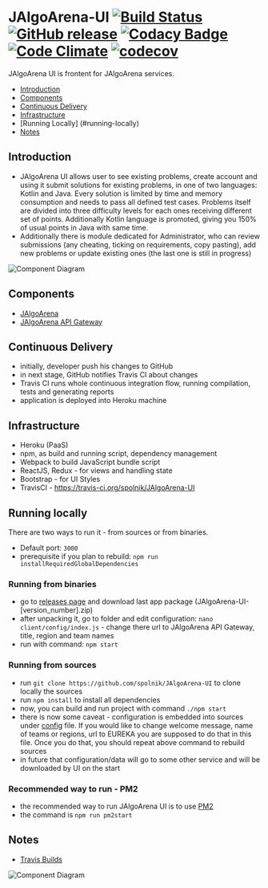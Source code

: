 # JAlgoArena-UI [![Build Status](https://travis-ci.org/klaudia-janiec/JAlgoArena-UI.svg?branch=master)](https://travis-ci.org/klaudia-janiec/JAlgoArena-UI) [![GitHub release](https://img.shields.io/github/release/klaudia-janiec/jalgoarena-ui.svg)]() [![Codacy Badge](https://api.codacy.com/project/badge/Grade/42e543b317ca4633ad593fbd6e45dc1a)](https://www.codacy.com/app/jacek-spolnik/JAlgoArena-UI?utm_source=github.com&amp;utm_medium=referral&amp;utm_content=spolnik/JAlgoArena-UI&amp;utm_campaign=Badge_Grade) [![Code Climate](https://codeclimate.com/github/spolnik/JAlgoArena-UI/badges/gpa.svg)](https://codeclimate.com/github/spolnik/JAlgoArena-UI) [![codecov](https://codecov.io/gh/spolnik/JAlgoArena-UI/branch/master/graph/badge.svg)](https://codecov.io/gh/spolnik/JAlgoArena-UI)

JAlgoArena UI is frontent for JAlgoArena services.

- [Introduction](#introduction)
- [Components](#components)
- [Continuous Delivery](#continuous-delivery)
- [Infrastructure](#infrastructure)
- [Running Locally] (#running-locally)
- [Notes](#notes)

## Introduction

- JAlgoArena UI allows user to see existing problems, create account and using it submit solutions for existing problems, in one of two languages: Kotlin and Java. Every solution is limited by time and memory consumption and needs to pass all defined test cases. Problems itself are divided into three difficulty levels for each ones receiving different set of points. Additionally Kotlin language is promoted, giving you 150% of usual points in Java with same time.
- Additionally there is module dedicated for Administrator, who can review submissions (any cheating, ticking on requirements, copy pasting), add new problems or update existing ones (the last one is still in progress)

![Component Diagram](https://github.com/spolnik/JAlgoArena-UI/raw/master/design/component_diagram.png)

## Components

- [JAlgoArena](https://github.com/spolnik/JAlgoArena)
- [JAlgoArena API Gateway](https://github.com/spolnik/JAlgoArena-API)

## Continuous Delivery

- initially, developer push his changes to GitHub
- in next stage, GitHub notifies Travis CI about changes
- Travis CI runs whole continuous integration flow, running compilation, tests and generating reports
- application is deployed into Heroku machine

## Infrastructure

- Heroku (PaaS)
- npm, as build and running script, dependency management
- Webpack to build JavaScript bundle script
- ReactJS, Redux - for views and handling state
- Bootstrap - for UI Styles
- TravisCI - https://travis-ci.org/spolnik/JAlgoArena-UI

## Running locally

There are two ways to run it - from sources or from binaries.
- Default port: `3000`
- prerequisite if you plan to rebuild: `npm run installRequiredGlobalDependencies`

### Running from binaries
- go to [releases page](https://github.com/spolnik/JAlgoArena-UI/releases) and download last app package (JAlgoArena-UI-[version_number].zip)
- after unpacking it, go to folder and edit configuration: `nano client/config/index.js` - change there url to JAlgoArena API Gateway, title, region and team names
- run with command: `npm start`

### Running from sources
- run `git clone https://github.com/spolnik/JAlgoArena-UI` to clone locally the sources
- run `npm install` to install all dependencies
- now, you can build and run project with command `./npm start`
 - there is now some caveat - configuration is embedded into sources under [config](client/config/index.js) file. If you would like to change welcome message, name of teams or regions, url to EUREKA you are supposed to do that in this file. Once you do that, you should repeat above command to rebuild sources
 - in future that configuration/data will go to some other service and will be downloaded by UI on the start

### Recommended way to run - PM2
- the recommended way to run JAlgoArena UI is to use [PM2](http://pm2.keymetrics.io/)
- the command is `npm run pm2start`

## Notes
- [Travis Builds](https://travis-ci.org/klaudia-janiec)

![Component Diagram](https://github.com/spolnik/JAlgoArena/raw/master/design/JAlgoArena_Logo.png)

